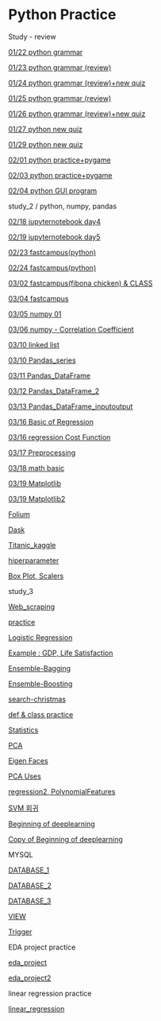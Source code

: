 # Python Practice

Study - review

[01/22 python grammar](Python%20Practice%204d95aad8d0ec4a37acbf0015ab27ba8f/01%2022%20python%20grammar%20ae3ae1ee5f034267bd4c1f76c151caef.md)

[01/23 python grammar (review)](Python%20Practice%204d95aad8d0ec4a37acbf0015ab27ba8f/01%2023%20python%20grammar%20(review)%2085397ae339844430ae27360d74372733.md)

[01/24 python grammar (review)+new quiz](Python%20Practice%204d95aad8d0ec4a37acbf0015ab27ba8f/01%2024%20python%20grammar%20(review)+new%20quiz%20973a3f988a334259bc873dc257f57978.md)

[01/25 python grammar (review)](Python%20Practice%204d95aad8d0ec4a37acbf0015ab27ba8f/01%2025%20python%20grammar%20(review)%2075e6b08b2dc9425080da52bbafdf43fb.md)

[01/26 python grammar (review)+new quiz](Python%20Practice%204d95aad8d0ec4a37acbf0015ab27ba8f/01%2026%20python%20grammar%20(review)+new%20quiz%206ff84954384a454cb2400ff8d08b4e81.md)

[01/27 python new quiz](Python%20Practice%204d95aad8d0ec4a37acbf0015ab27ba8f/01%2027%20python%20new%20quiz%20522325badba04009ae49b30aae01730e.md)

[01/29 python new quiz](Python%20Practice%204d95aad8d0ec4a37acbf0015ab27ba8f/01%2029%20python%20new%20quiz%205468acbd01e34fc1adba800677aca51f.md)

[02/01 python practice+pygame](Python%20Practice%204d95aad8d0ec4a37acbf0015ab27ba8f/02%2001%20python%20practice+pygame%209c7548d320784091b694da014effe00e.md)

[02/03 python practice+pygame](Python%20Practice%204d95aad8d0ec4a37acbf0015ab27ba8f/02%2003%20python%20practice+pygame%209b15132eeb174be9942074e3fcf7089f.md)

[02/04 python GUI program](Python%20Practice%204d95aad8d0ec4a37acbf0015ab27ba8f/02%2004%20python%20GUI%20program%20fadede5ac63748d29ef0a21407c839ca.md)

study_2 / python, numpy, pandas

[02/18 jupyternotebook day4](Python%20Practice%204d95aad8d0ec4a37acbf0015ab27ba8f/02%2018%20jupyternotebook%20day4%20f60ab3e86809427d979d25fdc737da3d.md)

[02/19 jupyternotebook day5](Python%20Practice%204d95aad8d0ec4a37acbf0015ab27ba8f/02%2019%20jupyternotebook%20day5%203f4a4de6169d442da8e64c7fa7bef546.md)

[02/23 fastcampus(python)](Python%20Practice%204d95aad8d0ec4a37acbf0015ab27ba8f/02%2023%20fastcampus(python)%208f89fb365d6e4974a5328db2a4936b11.md)

[02/24 fastcampus(python)](Python%20Practice%204d95aad8d0ec4a37acbf0015ab27ba8f/02%2024%20fastcampus(python)%200be1e515517f42e1b62aad82e49d8a23.md)

[03/02 fastcampus(fibona chicken) & CLASS](Python%20Practice%204d95aad8d0ec4a37acbf0015ab27ba8f/03%2002%20fastcampus(fibona%20chicken)%20&%20CLASS%204d9b4685d3294502818c287553e23256.md)

[03/04 fastcampus](Python%20Practice%204d95aad8d0ec4a37acbf0015ab27ba8f/03%2004%20fastcampus%202bfc350740af4b3198cc6bd6613a05e7.md)

[03/05 numpy 01](Python%20Practice%204d95aad8d0ec4a37acbf0015ab27ba8f/03%2005%20numpy%2001%20425e97cb18ca4e38828aed3f7900fa38.md)

[03/06 numpy - Correlation Coefficient](Python%20Practice%204d95aad8d0ec4a37acbf0015ab27ba8f/03%2006%20numpy%20-%20Correlation%20Coefficient%20651212326b1c4c72be5b272253fa7d77.md)

[03/10 linked list](Python%20Practice%204d95aad8d0ec4a37acbf0015ab27ba8f/03%2010%20linked%20list%202dca4439670a45148808962f76e6ccc4.md)

[03/10 Pandas_series](Python%20Practice%204d95aad8d0ec4a37acbf0015ab27ba8f/03%2010%20Pandas_series%20fd707da28dd6468ab2b589f06d5c2e60.md)

[03/11 Pandas_DataFrame](Python%20Practice%204d95aad8d0ec4a37acbf0015ab27ba8f/03%2011%20Pandas_DataFrame%20a098f3edcc1e4105a80c9c79da5ba7ee.md)

[03/12 Pandas_DataFrame_2](Python%20Practice%204d95aad8d0ec4a37acbf0015ab27ba8f/03%2012%20Pandas_DataFrame_2%20a339e9cdbfda45609791f105f3d59176.md)

[03/13 Pandas_DataFrame_inputoutput](Python%20Practice%204d95aad8d0ec4a37acbf0015ab27ba8f/03%2013%20Pandas_DataFrame_inputoutput%2082e5e7a677ca456bbb1ef15ec6687539.md)

[03/16 Basic of Regression](Python%20Practice%204d95aad8d0ec4a37acbf0015ab27ba8f/03%2016%20Basic%20of%20Regression%204638f56862394a209fb8c57412212eb3.md)

[03/16 regression Cost Function](Python%20Practice%204d95aad8d0ec4a37acbf0015ab27ba8f/03%2016%20regression%20Cost%20Function%20484740d78af3487f8c9958ef2aabb8df.md)

[03/17 Preprocessing](Python%20Practice%204d95aad8d0ec4a37acbf0015ab27ba8f/03%2017%20Preprocessing%209b9dbe2b5d334c95a17cca9b9f1e6280.md)

[03/18 math basic](Python%20Practice%204d95aad8d0ec4a37acbf0015ab27ba8f/03%2018%20math%20basic%2011bf88a05f7c4d27bf21cb7c957baf58.md)

[03/19 Matplotlib](Python%20Practice%204d95aad8d0ec4a37acbf0015ab27ba8f/03%2019%20Matplotlib%2088a5778725804ffa96ee521dbe5c661e.md)

[03/19 Matplotlib2](Python%20Practice%204d95aad8d0ec4a37acbf0015ab27ba8f/03%2019%20Matplotlib2%203bec0adb1e8b4a548a6cbec055d5c07b.md)

[Folium](Python%20Practice%204d95aad8d0ec4a37acbf0015ab27ba8f/Folium%202b0f7b68657e49bdbc383fc60cb57f8f.md)

[Dask](Python%20Practice%204d95aad8d0ec4a37acbf0015ab27ba8f/Dask%206b01b2959dff4debb74b1df6bdf8ae62.md)

[Titanic_kaggle](Python%20Practice%204d95aad8d0ec4a37acbf0015ab27ba8f/Titanic_kaggle%20cfa84db7cf664ba68c820253d071014c.md)

[hiperparameter](Python%20Practice%204d95aad8d0ec4a37acbf0015ab27ba8f/hiperparameter%2063dbbf4a57704f4aafa6d50d8cbd6981.md)

[Box Plot, Scalers](Python%20Practice%204d95aad8d0ec4a37acbf0015ab27ba8f/Box%20Plot,%20Scalers%20973e02ea6f8346739fe0add4c1751400.md)

study_3

[Web_scraping](Python%20Practice%204d95aad8d0ec4a37acbf0015ab27ba8f/Web_scraping%203ffa85ce8a1f4c5087000ece9b393c50.md)

[practice](Python%20Practice%204d95aad8d0ec4a37acbf0015ab27ba8f/practice%20be0c7978ab3540db9655a8fe78737ec1.md)

[Logistic Regression](Python%20Practice%204d95aad8d0ec4a37acbf0015ab27ba8f/Logistic%20Regression%20e85ccf01bbfb4cc0b352d55178159532.md)

[Example : GDP, Life Satisfaction](Python%20Practice%204d95aad8d0ec4a37acbf0015ab27ba8f/Example%20GDP,%20Life%20Satisfaction%20a05df72d420b41918a657e4c90b68032.md)

[Ensemble-Bagging](Python%20Practice%204d95aad8d0ec4a37acbf0015ab27ba8f/Ensemble-Bagging%20b769ff09b8c746f58f4f4e23f5f4433c.md)

[Ensemble-Boosting](Python%20Practice%204d95aad8d0ec4a37acbf0015ab27ba8f/Ensemble-Boosting%204edddca23f914501be408dec0d240f71.md)

[search-christmas](Python%20Practice%204d95aad8d0ec4a37acbf0015ab27ba8f/search-christmas%2013d84a8888fb4dc899c4364b94f42c00.md)

[def & class practice](Python%20Practice%204d95aad8d0ec4a37acbf0015ab27ba8f/def%20&%20class%20practice%20269036de5f1147ebadbfaf9c7191c5ed.md)

[Statistics](Python%20Practice%204d95aad8d0ec4a37acbf0015ab27ba8f/Statistics%202841012fb19a46f3a46ba2ff2d751c78.md)

[PCA](Python%20Practice%204d95aad8d0ec4a37acbf0015ab27ba8f/PCA%200248ec03e7a24026bc8dcc52a3e54de9.md)

[Eigen Faces](Python%20Practice%204d95aad8d0ec4a37acbf0015ab27ba8f/Eigen%20Faces%2086fa6d662fdd4672b714dc11d0054e96.md)

[PCA Uses](Python%20Practice%204d95aad8d0ec4a37acbf0015ab27ba8f/PCA%20Uses%203b4f9bb088114a009b3974fa860ca89a.md)

[regression2, PolynomialFeatures](Python%20Practice%204d95aad8d0ec4a37acbf0015ab27ba8f/regression2,%20PolynomialFeatures%20cfffe7ab92ee460793690a5f7c5295cc.md)

[SVM 회귀](Python%20Practice%204d95aad8d0ec4a37acbf0015ab27ba8f/SVM%20%E1%84%92%E1%85%AC%E1%84%80%E1%85%B1%20ec2ba239b43c4b10a207fa08abaff155.md)

[Beginning of deeplearning](Python%20Practice%204d95aad8d0ec4a37acbf0015ab27ba8f/Beginning%20of%20deeplearning%20cb0f539de2e943f08e46a4761f7e1a8b.md)

[Copy of Beginning of deeplearning](Python%20Practice%204d95aad8d0ec4a37acbf0015ab27ba8f/Copy%20of%20Beginning%20of%20deeplearning%200b8f795b3a7949338432133308163ac6.md)

MYSQL

[DATABASE_1](Python%20Practice%204d95aad8d0ec4a37acbf0015ab27ba8f/DATABASE_1%20b69b0c81814a4304a9361a2a81fc162e.md)

[DATABASE_2](Python%20Practice%204d95aad8d0ec4a37acbf0015ab27ba8f/DATABASE_2%201021b693b1d643a8b189f194d9c201e1.md)

[DATABASE_3](Python%20Practice%204d95aad8d0ec4a37acbf0015ab27ba8f/DATABASE_3%205956ade27fb346468863c9ec2c35cdce.md)

[VIEW](Python%20Practice%204d95aad8d0ec4a37acbf0015ab27ba8f/VIEW%2000e84cf52b3946938d5bf28c10eedd96.md)

[Trigger](Python%20Practice%204d95aad8d0ec4a37acbf0015ab27ba8f/Trigger%20f2fe6cb7d9d5427fa6aef9ec57c08806.md)

EDA project practice

[eda_project](Python%20Practice%204d95aad8d0ec4a37acbf0015ab27ba8f/eda_project%2094efa31c17f34ca5b01ecad364008846.md)

[eda_project2](Python%20Practice%204d95aad8d0ec4a37acbf0015ab27ba8f/eda_project2%203d68aa998bd74f96afc493f05d363c54.md)

linear regression practice

[linear_regression](Python%20Practice%204d95aad8d0ec4a37acbf0015ab27ba8f/linear_regression%20c6256e81cd134514883522d1fdc53883.md)